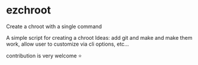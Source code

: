 # ezchroot
Create a chroot with a single command

A simple script for creating a chroot
Ideas: add git and make and make them work, allow user to customize via cli options, etc...

contribution is very welcome :star:
